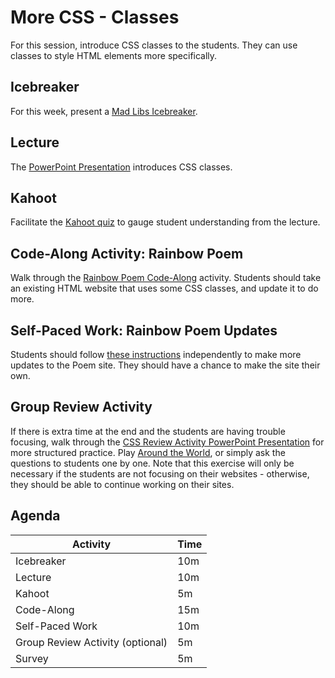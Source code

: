 # More CSS - Classes
For this session, introduce CSS classes to the students. They can use classes to style HTML elements more specifically.

## Icebreaker
For this week, present a [Mad Libs Icebreaker](../Icebreakers/MadLibsIcebreaker.md).

## Lecture
The [PowerPoint Presentation](CssClassSelector.pptx) introduces CSS classes.

## Kahoot
Facilitate the [Kahoot quiz](https://create.kahoot.it/details/3b80ee62-4b67-49d6-b89d-1edd80a4db23) to gauge student understanding from the lecture.

## Code-Along Activity: Rainbow Poem
Walk through the [Rainbow Poem Code-Along](RainbowPoemCodeAlong.md) activity. Students should take an existing HTML website that uses some CSS classes, and update it to do more.

## Self-Paced Work: Rainbow Poem Updates
Students should follow [these instructions](SelfPacedWork.md) independently to make more updates to the Poem site. They should have a chance to make the site their own.

## Group Review Activity
If there is extra time at the end and the students are having trouble focusing, walk through the [CSS Review Activity PowerPoint Presentation](CssReview.pptx) for more structured practice. Play [Around the World](https://www.greatgroupgames.com/around-the-world), or simply ask the questions to students one by one. Note that this exercise will only be necessary if the students are not focusing on their websites - otherwise, they should be able to continue working on their sites.

## Agenda

| Activity | Time |
|-|-|
| Icebreaker | 10m |
| Lecture | 10m |
| Kahoot | 5m |
| Code-Along | 15m |
| Self-Paced Work | 10m |
| Group Review Activity (optional) | 5m |
| Survey | 5m |
